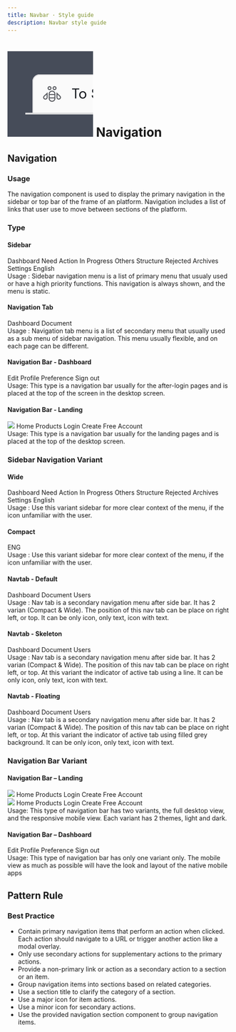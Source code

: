 ```yaml
---
title: Navbar · Style guide
description: Navbar style guide
---
```


<script setup>
  import Heading from '../../components/heading/Heading.vue'
  import { ref } from 'vue-demi'
  import pNavbar from '../../components/navbar/Navbar.vue'
  import pNavbarBrand from '../../components/navbar/NavbarBrand.vue'
  import pNavbarNav from '../../components/navbar/NavbarNav.vue'
  import pNavbarToggle from '../../components/navbar/NavbarToggle.vue'
  import pNavItem from '../../components/nav/NavItem.vue'
  import pNavItemDropdown from '../../components/nav/NavItemDropdown.vue'
  import pDropdownItem from '../../components/dropdown/DropdownItem.vue'
  import pNavForm from '../../components/nav/NavForm.vue'
  import pNavText from '../../components/nav/NavText.vue'
  import pInput from '../../components/input/Input.vue'
  import pInputGroup from '../../components/input-group/InputGroup.vue'
  import pInputGroupAddon from '../../components/input-group/InputGroupAddon.vue'
  import pDivider from '../../components/divider/Divider.vue'
  import pButton from '../../components/button/Button.vue'
  import pAvatar from '../../components/avatar/Avatar.vue'
  import pCollapse from '../../components/collapse/Collapse.vue'
  import pCaption from '../../components/caption/Caption.vue'
  import pSidebar from '../../components/sidebar/Sidebar.vue'
  import pSidebarNav from '../../components/sidebar/SidebarNav.vue'
  import pSidebarBrand from '../../components/sidebar/SidebarBrand.vue'
  import pNavSubItem from '../../components/nav/NavSubItem.vue'
  import IconDocument from '@carbon/icons-vue/lib/document/20'
  import IconGroup from '@carbon/icons-vue/lib/group/20'
  import IconSettings from '@carbon/icons-vue/lib/settings--adjust/20'
  import IconDashboard from '@carbon/icons-vue/lib/dashboard/20'
  import IconMenu from '@carbon/icons-vue/lib/overflow-menu--horizontal/20'
  import IconBee from '@carbon/icons-vue/lib/bee/20'
  import IconView from '@carbon/icons-vue/lib/view/20'
  import IconUser from '@carbon/icons-vue/lib/events/16'
  import IconChevron from '@carbon/icons-vue/lib/chevron--sort/20'
  import IconNotif from '@carbon/icons-vue/lib/notification/20'
  import IconSearch from '@carbon/icons-vue/lib/search/20'

  const menu = ref(false)
</script>

<style scoped lang="postcss">
  .sidebar {
    &&--fixed {
      @apply absolute;
    }
  }
  /* h1, h2, h3, h4, h5, h6 {
    &[class^='h'] {
      @apply mt-0;
      font-weight: inherit;
    }
  }

  h2 {
    &[class^='h'] {
      @apply m-0 p-0 border-b-0;
    }
  } */
</style>

# ![navigation](/assets/images/img-guide-navbar.svg) Navigation

## Navigation

### Usage

The navigation component is used to display the primary navigation in the sidebar or top bar of the frame of an platform. Navigation includes a list of links that user use to move between sections of the platform.

### Type

#### Sidebar

<div class="relative h-[50rem] flex my-6">
  <p-sidebar fixed>
    <template #brand>
      <p-sidebar-brand>
        <img src="/assets/images/logo-privy.svg" alt="" />
      </p-sidebar-brand>
    </template>
    <p-sidebar-nav>
      <p-nav-item active>
        <template #icon>
          <IconDashboard />
        </template>
        Dashboard
      </p-nav-item>
      <p-nav-sub-item text="Documents">
        <template #icon>
          <IconDocument />
        </template>
        <p-sidebar-nav id="chld-1">
          <p-nav-item disabled>
            Need Action
          </p-nav-item>
          <p-nav-item>
            In Progress
          </p-nav-item>
          <p-nav-item>
            Others
          </p-nav-item>
        </p-sidebar-nav>
      </p-nav-sub-item>
      <p-nav-sub-item text="Contacts">
        <template #icon>
          <IconGroup />
        </template>
        <p-sidebar-nav id="chld-1">
          <p-nav-item disabled>
            Structure
          </p-nav-item>
        </p-sidebar-nav>
      </p-nav-sub-item>
    </p-sidebar-nav>
    <p-sidebar-nav title="Quick Jump" condensed class="!mt-10">
      <p-nav-item>
        Rejected
      </p-nav-item>
      <p-nav-item>
        Archives
      </p-nav-item>
    </p-sidebar-nav>
    <p-sidebar-nav bottom>
      <p-nav-item>
        <template #icon>
          <IconSettings />
        </template>
        Settings
      </p-nav-item>
      <p-nav-item>
        <template #icon>
          <img src="/assets/images/icon-flag.svg"/>
        </template>
        English
      </p-nav-item>
    </p-sidebar-nav>
  </p-sidebar>
</div>
<p-caption class="!text-subtle">Usage : Sidebar navigation menu is a list of primary menu that usualy used or have a high priority functions. This navigation is always shown, and the menu is static.</p-caption>

#### Navigation Tab

<div class="flex my-6">
  <p-sidebar variant="tabs">
    <p-sidebar-nav>
      <p-nav-item active>
        <template #icon>
          <IconDashboard />
        </template>
        Dashboard
      </p-nav-item>
      <p-nav-item>
        <template #icon>
          <IconDocument />
        </template>
        Document
      </p-nav-item>
    </p-sidebar-nav>
  </p-sidebar>
</div>
<p-caption class="!text-subtle">Usage : Navigation tab menu is a list of secondary menu that usually used as a sub menu of sidebar navigation. This menu usually flexible, and on each page can be different.</p-caption>

#### Navigation Bar - Dashboard

<div class="flex-grow my-6">
  <p-navbar>
    <div class="flex flex-row">
      <div class="transition-all duration-200 ease-in-out basis-2/4 focus-within:basis-full">
        <p-navbar-nav>
          <p-input-group>
            <p-input-group-addon>
              <IconSearch />
            </p-input-group-addon>
            <p-input placeholder="Search" />
          </p-input-group>
        </p-navbar-nav>
      </div>
    </div>
     <p-navbar-nav align="right">
      <p-nav-item>
        <template #icon>
          <IconNotif />
        </template>
      </p-nav-item>
      <p-nav-item-dropdown no-caret size="xs" variant="outline">
        <template #button-content>
          <span class="flex items-center space-x-2">
            <p-avatar size="xs">
              <IconUser />
            </p-avatar>
            <span class="block text-left">
              <span class="text-sm">Tarjono Sujono</span>
              <p-caption size="xs">Personal Account</p-caption>
            </span>
            <IconChevron />
          </span>
        </template>
        <p-dropdown-item>Edit Profile</p-dropdown-item>
        <p-dropdown-item>Preference</p-dropdown-item>
        <p-dropdown-item>Sign out</p-dropdown-item>
      </p-nav-item-dropdown>
      <p-nav-text>
        <p-avatar src="https://picsum.photos/50" />
      </p-nav-text>
    </p-navbar-nav>
  </p-navbar>
</div>
<p-caption class="!text-subtle">Usage: This type is a navigation bar usually for the after-login pages and is placed at the top of the screen in the desktop screen.</p-caption>

#### Navigation Bar - Landing

<div class="flex-grow my-6">
  <p-navbar>
    <p-navbar-brand>
      <img src="../../public/assets/images/logo-privy.svg" />
    </p-navbar-brand>
    <p-navbar-nav>
      <p-nav-item active>Home</p-nav-item>
      <p-nav-item>Products</p-nav-item>
    </p-navbar-nav>
    <p-navbar-nav align="right">
      <p-nav-form>
        <p-button href="#" variant="link">Login</p-button>
        <p-button href="#" color="info">Create Free Account</p-button>
      </p-nav-form>
    </p-navbar-nav>
  </p-navbar>
</div>
<p-caption class="!text-subtle">Usage: This type is a navigation bar usually for the landing pages and is placed at the top of the desktop screen.</p-caption>

### Sidebar Navigation Variant

#### Wide

<div class="relative h-[50rem] flex my-6">
  <p-sidebar fixed>
    <template #brand>
      <p-sidebar-brand>
        <img src="/assets/images/logo-privy.svg" alt="" />
      </p-sidebar-brand>
    </template>
    <p-sidebar-nav>
      <p-nav-item active>
        <template #icon>
          <IconDashboard />
        </template>
        Dashboard
      </p-nav-item>
      <p-nav-sub-item text="Documents">
        <template #icon>
          <IconDocument />
        </template>
        <p-sidebar-nav id="chld-1">
          <p-nav-item disabled>
            Need Action
          </p-nav-item>
          <p-nav-item>
            In Progress
          </p-nav-item>
          <p-nav-item>
            Others
          </p-nav-item>
        </p-sidebar-nav>
      </p-nav-sub-item>
      <p-nav-sub-item text="Contacts">
        <template #icon>
          <IconGroup />
        </template>
        <p-sidebar-nav id="chld-1">
          <p-nav-item disabled>
            Structure
          </p-nav-item>
        </p-sidebar-nav>
      </p-nav-sub-item>
    </p-sidebar-nav>
    <p-sidebar-nav title="Quick Jump" condensed class="!mt-10">
      <p-nav-item>
        Rejected
      </p-nav-item>
      <p-nav-item>
        Archives
      </p-nav-item>
    </p-sidebar-nav>
    <p-sidebar-nav bottom>
      <p-nav-item>
        <template #icon>
          <IconSettings />
        </template>
        Settings
      </p-nav-item>
      <p-nav-item>
        <template #icon>
          <img src="/assets/images/icon-flag.svg"/>
        </template>
        English
      </p-nav-item>
    </p-sidebar-nav>
  </p-sidebar>
</div>
<p-caption class="!text-subtle">
Usage : Use this variant sidebar for more clear context of the menu, if the icon unfamiliar with the user.</p-caption>


#### Compact

<div class="relative h-[35rem] flex my-6">
  <p-sidebar type="narrow" fixed>
    <template #brand>
      <p-sidebar-brand>
        <img src="/assets/images/logo-privy-icon.svg" alt="" />
      </p-sidebar-brand>
    </template>
    <p-sidebar-nav>
      <p-nav-item active>
        <template #icon>
          <IconDashboard />
        </template>
      </p-nav-item>
      <p-nav-item>
        <template #icon>
          <IconDocument />
        </template>
      </p-nav-item>
      <p-nav-item>
        <template #icon>
          <IconGroup />
        </template>
      </p-nav-item>
      <p-nav-item>
        <template #icon>
          <IconMenu />
        </template>
      </p-nav-item>
    </p-sidebar-nav>
    <p-sidebar-nav bottom>
      <p-nav-item>
        <template #icon>
          <IconSettings />
        </template>
      </p-nav-item>
      <p-nav-item>
        <template #icon>
          <img src="/assets/images/icon-flag.svg"/>
        </template>
        ENG
      </p-nav-item>
    </p-sidebar-nav>
  </p-sidebar>
</div>
<p-caption class="!text-subtle">
Usage : Use this variant sidebar for more clear context of the menu, if the icon unfamiliar with the user.</p-caption>

#### Navtab - Default
<div class="flex flex-row">
  <div class="w-1/2">
    <div class="relative flex h-64 my-6">
      <p-sidebar variant="tabs" type="narrow" fixed>
        <p-sidebar-nav>
          <p-nav-item active>
            <template #icon>
              <IconDashboard />
            </template>
          </p-nav-item>
          <p-nav-item>
            <template #icon>
              <IconDocument />
            </template>
          </p-nav-item>
          <p-nav-item>
            <template #icon>
              <IconGroup />
            </template>
          </p-nav-item>
        </p-sidebar-nav>
      </p-sidebar>
    </div>
  </div>
  <div class="w-1/2">
    <div class="relative flex h-64 my-6">
      <p-sidebar variant="tabs" fixed>
        <p-sidebar-nav>
          <p-nav-item active>
            <template #icon>
              <IconDashboard />
            </template>
            Dashboard
          </p-nav-item>
          <p-nav-item>
            <template #icon>
              <IconDocument />
            </template>
            Document
          </p-nav-item>
          <p-nav-item>
            <template #icon>
              <IconGroup />
            </template>
            Users
          </p-nav-item>
        </p-sidebar-nav>
      </p-sidebar>
    </div>
  </div>
</div>
<p-caption class="!text-subtle">
Usage : Nav tab is a secondary navigation menu after side bar. It has 2 varian (Compact & Wide).
The position of this nav tab can be place on right left, or top. It can be only icon, only text, icon with text.</p-caption>

#### Navtab - Skeleton
<div class="flex flex-row">
  <div class="w-1/2">
    <div class="relative flex h-64 my-6">
      <p-sidebar variant="lines" type="narrow" fixed>
        <p-sidebar-nav>
          <p-nav-item active>
            <template #icon>
              <IconDashboard />
            </template>
          </p-nav-item>
          <p-nav-item>
            <template #icon>
              <IconDocument />
            </template>
          </p-nav-item>
          <p-nav-item>
            <template #icon>
              <IconGroup />
            </template>
          </p-nav-item>
        </p-sidebar-nav>
      </p-sidebar>
    </div>
  </div>
  <div class="w-1/2">
    <div class="relative flex h-64 my-6">
      <p-sidebar variant="lines" fixed>
        <p-sidebar-nav>
          <p-nav-item active>
            <template #icon>
              <IconDashboard />
            </template>
            Dashboard
          </p-nav-item>
          <p-nav-item>
            <template #icon>
              <IconDocument />
            </template>
            Document
          </p-nav-item>
          <p-nav-item>
            <template #icon>
              <IconGroup />
            </template>
            Users
          </p-nav-item>
        </p-sidebar-nav>
      </p-sidebar>
    </div>
  </div>
</div>
<p-caption class="!text-subtle">
  Usage : Nav tab is a secondary navigation menu after side bar. It has 2 varian (Compact & Wide). The position of this nav tab can be place on right left, or top. At this variant the indicator of active tab using a line. It can be only icon, only text, icon with text.
</p-caption>

#### Navtab - Floating
<div class="flex flex-row">
  <div class="w-1/2">
    <div class="relative flex h-64 my-6">
      <p-sidebar variant="pills" type="narrow" class="border-r border-r-default dark:border-r-dark-default" fixed>
        <p-sidebar-nav>
          <p-nav-item active>
            <template #icon>
              <IconDashboard />
            </template>
          </p-nav-item>
          <p-nav-item>
            <template #icon>
              <IconDocument />
            </template>
          </p-nav-item>
          <p-nav-item>
            <template #icon>
              <IconGroup />
            </template>
          </p-nav-item>
        </p-sidebar-nav>
      </p-sidebar>
    </div>
  </div>
  <div class="w-1/2">
    <div class="relative flex h-64 my-6">
      <p-sidebar variant="pills" class="border-r border-r-default dark:border-r-dark-default" fixed>
        <p-sidebar-nav>
          <p-nav-item active>
            <template #icon>
              <IconDashboard />
            </template>
            Dashboard
          </p-nav-item>
          <p-nav-item>
            <template #icon>
              <IconDocument />
            </template>
            Document
          </p-nav-item>
          <p-nav-item>
            <template #icon>
              <IconGroup />
            </template>
            Users
          </p-nav-item>
        </p-sidebar-nav>
      </p-sidebar>
    </div>
  </div>
</div>
<p-caption class="!text-subtle">
  Usage : Nav tab is a secondary navigation menu after side bar. It has 2 varian (Compact & Wide). The position of this nav tab can be place on right left, or top. At this variant the indicator of active tab using filled grey background. It can be only icon, only text, icon with text.
</p-caption>

### Navigation Bar Variant

#### Navigation Bar – Landing
<div class="flex-grow my-6">
  <p-navbar>
    <p-navbar-brand>
      <img src="../../public/assets/images/logo-privy.svg" />
    </p-navbar-brand>
    <p-navbar-nav>
      <p-nav-item active>Home</p-nav-item>
      <p-nav-item>Products</p-nav-item>
    </p-navbar-nav>
    <p-navbar-nav align="right">
      <p-nav-form>
        <p-button href="#" variant="link">Login</p-button>
        <p-button href="#" color="info">Create Free Account</p-button>
      </p-nav-form>
    </p-navbar-nav>
  </p-navbar>
</div>

<div class="flex flex-row">
  <div class="w-1/2">
    <div class="flex-grow my-6">
      <p-navbar toggleable="all">
        <p-navbar-brand>
          <img src="../../public/assets/images/logo-privy-icon.svg" />
        </p-navbar-brand>
        <p-navbar-toggle @click="menu =! menu" />
        <p-collapse v-model="menu" is-nav>
          <p-navbar-nav>
            <p-nav-item active>Home</p-nav-item>
            <p-nav-item>Products</p-nav-item>
          </p-navbar-nav>
          <p-navbar-nav align="right">
            <p-nav-form>
              <p-button href="#" variant="link">Login</p-button>
              <p-button href="#" color="info">Create Free Account</p-button>
            </p-nav-form>
          </p-navbar-nav>
        </p-collapse>
      </p-navbar>
    </div>
  </div>
</div>
<p-caption class="!text-subtle">
  Usage: This type of navigation bar has two variants, the full desktop view, and the responsive mobile view. Each variant has 2 themes, light and dark.
</p-caption>

#### Navigation Bar – Dashboard

<div class="flex-grow my-6">
  <p-navbar>
    <div class="flex flex-row">
      <div class="transition-all duration-200 ease-in-out basis-2/4 focus-within:basis-full">
        <p-navbar-nav>
          <p-input-group>
            <p-input-group-addon>
              <IconSearch />
            </p-input-group-addon>
            <p-input placeholder="Search" />
          </p-input-group>
        </p-navbar-nav>
      </div>
    </div>
     <p-navbar-nav align="right">
      <p-nav-item>
        <template #icon>
          <IconNotif />
        </template>
      </p-nav-item>
      <p-nav-item-dropdown no-caret size="xs" variant="outline">
        <template #button-content>
          <span class="flex items-center space-x-2">
            <p-avatar size="xs">
              <IconUser />
            </p-avatar>
            <span class="block text-left">
              <span class="text-sm">Tarjono Sujono</span>
              <p-caption size="xs">Personal Account</p-caption>
            </span>
            <IconChevron />
          </span>
        </template>
        <p-dropdown-item>Edit Profile</p-dropdown-item>
        <p-dropdown-item>Preference</p-dropdown-item>
        <p-dropdown-item>Sign out</p-dropdown-item>
      </p-nav-item-dropdown>
      <p-nav-text>
        <p-avatar src="https://picsum.photos/50" />
      </p-nav-text>
    </p-navbar-nav>
  </p-navbar>
</div>
<p-caption class="!text-subtle">
  Usage: This type of navigation bar has only one variant only. The mobile view as much as possible will have the look and layout of the native mobile apps
</p-caption>

## Pattern Rule
### Best Practice

<div class="flex">
  <div class="w-2/3">
    <ul>
      <li>
      Contain primary navigation items that perform an action when clicked.
      Each action should navigate to a URL or trigger another action
      like a modal overlay.
      </li>
      <li>Only use secondary actions for supplementary actions to the primary actions.</li>
      <li>Provide a non-primary link or action as a secondary action to a section or an item.</li>
      <li>Group navigation items into sections based on related categories.</li>
      <li>Use a section title to clarify the category of a section.</li>
      <li>Use a major icon for item actions.</li>
      <li>Use a minor icon for secondary actions.</li>
      <li>Use the provided navigation section component to group navigation items.</li>
    </ul>
  </div>
</div>

